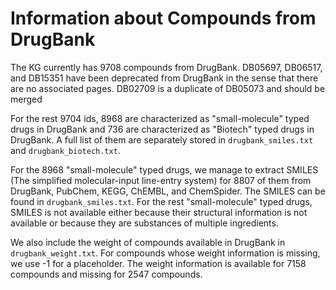 # Information about Compounds from DrugBank

The KG currently has 9708 compounds from DrugBank. DB05697, DB06517, and DB15351 have been deprecated from DrugBank 
in the sense that there are no associated pages. DB02709 is a duplicate of DB05073 and should be merged

For the rest 9704 ids, 8968 are characterized as "small-molecule" typed drugs in DrugBank and 736 are 
characterized as "Biotech" typed drugs in DrugBank. A full list of them are separately stored in `drugbank_smiles.txt` 
and `drugbank_biotech.txt`.

For the 8968 "small-molecule" typed drugs, we manage to extract SMILES 
(The simplified molecular-input line-entry system) for 8807 of them from DrugBank, PubChem, KEGG, ChEMBL, and 
ChemSpider. The SMILES can be found in `drugbank_smiles.txt`. For the rest "small-molecule" typed drugs, SMILES is not 
available either because their structural information is not available or because they are substances of multiple 
ingredients.

We also include the weight of compounds available in DrugBank in `drugbank_weight.txt`. For compounds whose weight 
information is missing, we use -1 for a placeholder. The weight information is available for 7158 compounds 
and missing for 2547 compounds.
